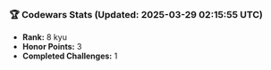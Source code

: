 ### 🏆 Codewars Stats (Updated: 2025-03-29 02:15:55 UTC)

- **Rank:** 8 kyu
- **Honor Points:** 3
- **Completed Challenges:** 1
